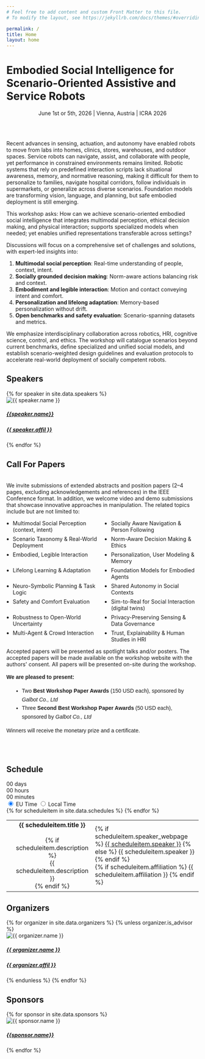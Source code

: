 ```yaml
---
# Feel free to add content and custom Front Matter to this file.
# To modify the layout, see https://jekyllrb.com/docs/themes/#overriding-theme-defaults

permalink: /
title: Home
layout: home
---
```


<h1 class="page-heading">Embodied Social Intelligence for Scenario-Oriented Assistive and Service Robots</h1>

<p class="workshop-location" align="center">
    June 1st or 5th, 2026 | Vienna, Austria | ICRA 2026
</p>
<!-- <p align="center">
    <a href="">[Live Stream Link]</a>
</p> -->


<!-- <video autoplay muted loop style="object-fit: cover; height: 320px; width: 100%; border-radius: 8px; box-shadow: 0 4px 8px rgba(0,0,0,0.2);">
    <source src="assets/img/teaser_video.mp4" type="video/mp4">
    Your browser does not support the video tag.
</video> -->

<br>
<br>

Recent advances in sensing, actuation, and autonomy have enabled robots to move from labs into homes, clinics, stores, warehouses, and outdoor spaces. Service robots can navigate, assist, and collaborate with people, yet performance in constrained environments remains limited. Robotic systems that rely on predefined interaction scripts lack situational awareness, memory, and normative reasoning, making it difficult for them to personalize to families, navigate hospital corridors, follow individuals in supermarkets, or generalize across diverse scenarios. Foundation models are transforming vision, language, and planning, but safe embodied deployment is still emerging.

This workshop asks: How can we achieve scenario-oriented embodied social intelligence that integrates multimodal perception, ethical decision making, and physical interaction; supports specialized models when needed; yet enables unified representations transferable across settings?

Discussions will focus on a comprehensive set of challenges and solutions, with expert-led insights into:
<ol>
    <li><b>Multimodal social perception</b>: Real-time understanding of people, context, intent.</li>
    <li><b>Socially grounded decision making</b>: Norm-aware actions balancing risk and context.</li>
    <li><b>Embodiment and legible interaction</b>: Motion and contact conveying intent and comfort.</li>
    <li><b>Personalization and lifelong adaptation</b>: Memory-based personalization without drift.</li>
    <li><b>Open benchmarks and safety evaluation</b>: Scenario-spanning datasets and metrics.</li>
</ol>
We emphasize interdisciplinary collaboration across robotics, HRI, cognitive science, control, and ethics. The workshop will catalogue scenarios beyond current benchmarks, define specialized and unified social models, and establish scenario-weighted design guidelines and evaluation protocols to accelerate real-world deployment of socially competent robots.

<!-- ![](assets/img/banner.jpg) -->



<section id="speakers">
    <h2 class="mb-4">Speakers</h2>
    <div class="row">
        {% for speaker in site.data.speakers %}
        <div class="col-lg-4 col-md-4 mb-3">
            <div class="card h-100">
                <div class="card-img-container mx-auto">
                    <img src="{{ site.baseurl | append: '/assets/img/speakers/' | append: speaker.img }}" class="card-img-top rounded-img mx-auto" alt="{{ speaker.name }}">
                </div>
                <div class="card-body">
                    <h5 class="card-title  text-center"><a href="{{ speaker.webpage }}"> {{speaker.name}} </a></h5>
                    <h5 class="card-title  text-center">
                    <a href="{{ speaker.affil_link }}">{{ speaker.affil }}</a></h5>
                    <!-- <p class="card-text">{{ speaker.bio }}</p> -->
                </div>
            </div>
        </div>
        {% endfor %}
    </div>
</section>

<!-- Call for Papers -->

<section id="papers">
    <h2 class="mb-3">Call For Papers</h2>
    <!-- <p>Submission deadline: <s>April 6th, 11:59pm AOE, 2026</s> <b>April 7th, 11:59pm AOE, 2026</b></p> -->
    <!-- <p>Review and decision: <b>April 20th, 2026</b></p> -->
    <!-- <p>Camera-ready deadline: <b>May 11th, 2026</b></p> -->
    <!-- <div class="submission-box"> -->
    <!-- <a href="">Openreview Submission Link</a> -->
    <!-- </div> -->
    <br>
     We invite submissions of extended abstracts and position papers (2–4 pages, excluding acknowledgements and references) in the IEEE Conference format. In addition, we welcome video and demo submissions that showcase innovative approaches in manipulation. The related topics include but are not limited to:
    <ul style="display:grid; grid-template-columns:1fr 1fr; gap:0.5em 2em; list-style-type: disc; padding-left: 1.2em;">
        <li>Multimodal Social Perception (context, intent)</li>
        <li>Socially Aware Navigation & Person Following</li>
        <li>Scenario Taxonomy & Real-World Deployment</li>
        <li>Norm-Aware Decision Making & Ethics</li>
        <li>Embodied, Legible Interaction</li>
        <li>Personalization, User Modeling & Memory</li>
        <li>Lifelong Learning & Adaptation</li>
        <li>Foundation Models for Embodied Agents</li>
        <li>Neuro-Symbolic Planning & Task Logic</li>
        <li>Shared Autonomy in Social Contexts</li>
        <li>Safety and Comfort Evaluation</li>
        <li>Sim-to-Real for Social Interaction (digital twins)</li>
        <li>Robustness to Open-World Uncertainty</li>
        <li>Privacy-Preserving Sensing & Data Governance</li>
        <li>Multi-Agent & Crowd Interaction</li>
        <li>Trust, Explainability & Human Studies in HRI</li>
    </ul>
    Accepted papers will be presented as spotlight talks and/or posters. The accepted papers will be made available on the workshop website with the authors' consent. All papers will be presented on-site during the workshop.
    <div style="font-family: Arial, sans-serif; line-height: 1.6; margin: 1em 0;">
        <p><strong>We are pleased to present:</strong></p>
        <ul style="margin: 0.5em 0 1em 1.2em;">
            <li>Two <strong>Best Workshop Paper Awards</strong> (150 USD each), sponsored by <em>Galbot Co., Ltd</em></li>
            <li>Three <strong>Second Best Workshop Paper Awards</strong> (50 USD each), sponsored by <em>Galbot Co., Ltd</em></li>
        </ul>
        <p>Winners will receive the monetary prize and a certificate.</p>
    </div>
    <br>
    <br>
    <!-- <h4 class="mb-3">Submission Guidelines</h4>
    <p>The review process will be single-blind. Submissions will be evaluated based on originality, technical quality, and relevance to
    the workshop themes. The review process will not be public; only the accepted papers will be available on the workshop 
    website, given the authors' consent.</p>
    <p>There is <b>no</b> strict page limit; however, we encourage submissions to be within 4-8 pages (excluding references) to 
    facilitate thorough review. Papers should be submitted in PDF, adhering to the ICRA template and our submission guidelines. Also, we encourage authors to submit videos, code, or data in their supplementary material (zip file) or through external services like Github repos.</p>
    <p><b>Additionally</b>, to encourage discussion on the workshop topic, we ask authors to provide 1~2 paragraphs of statements on how their work relates to the workshop theme. This information will help us organize the workshop discussion and better feature the accepted works on the website.</p> -->
    
</section>


<section id="schedules">
    <h2 class="mb-3">Schedule</h2>
    <!-- Schedule -->
    <!-- Comment out the following line and uncomment it if there is urgent notice about schedule.  -->
    <!-- <p class="highlight">Important notice.</p> -->
    <div class="countdown-container">
    <div class="time-box">
        <span id="days" class="time-number">00</span>
        <span class="time-label">days</span>
    </div>
    <div class="time-box">
        <span id="hours" class="time-number">00</span>
        <span class="time-label">hours</span>
    </div>
    <div class="time-box">
        <span id="minutes" class="time-number">00</span>
        <span class="time-label">minutes</span>
    </div>
    </div>
    <div id="real-time-clock">
    </div>
    <div class = "post-content">
        <div id="timezone-buttons">
        <input type="radio" id="tokyo-time-btn" name="timezone" class="timezone-radio" onclick="selectTokyoTime()" checked>
        <label for="tokyo-time-btn" class="timezone-label">EU Time</label>
        <input type="radio" id="local-time-btn" onclick="selectLocalTime()" name="timezone" class="timezone-radio">
        <label for="local-time-btn" class="timezone-label">Local Time</label>
        <div id="slider"></div>
    </div>
    <table>
        {% for scheduleitem in site.data.schedules %}
        <tr class="schedule-row" data-event-time="{{ scheduleitem.time }}" data-event-type="{{ scheduleitem.type }}">
            <td class="time-cell" data-tokyo-time="{{ scheduleitem.time }}">
                <!-- Initially shows Tokyo time; will be updated by JavaScript -->
                <p align="center">
                <!-- {{ scheduleitem.time }} -->
                    <div align="center" class="time-display"></div>
                    <div align="center" class="timezone-info"></div>
                </p>
            </td>
            <td align="center">
                <div class="col-xs-12">
                    <b>{{ scheduleitem.title }}</b>
                </div>
                <br>
                {% if scheduleitem.description %}
                <div class="col-xs-12" align="center">
                    {{ scheduleitem.description }}
                </div>
                {% endif %}
            </td>
            <td>
                <div class="people-name text-center">
                    <!-- scheduleitem name (link to webpage if provided) -->
                    {% if scheduleitem.speaker_webpage %}
                        <a href="{{ scheduleitem.speaker_webpage }}" target="_blank">{{ scheduleitem.speaker }}</a>
                    {% else %}
                        {{ scheduleitem.speaker }}
                    {% endif %}
                    <br>
                    <!-- scheduleitem affiliation (if provided) -->
                    {% if scheduleitem.affiliation %}
                        {{ scheduleitem.affiliation }}
                    {% endif %}
                </div>
            </td>
        </tr>
        {% endfor %}
    </table>
    </div>
</section>

<!-- Force time display in the table -->
<script>
    selectTokyoTime();
    updateScheduleStyles();
</script>

<!-- <section id="workshop-location" class="mt-5">
    <h2 class="mb-3">Workshop Location</h2>
    <div class="row">
        <div class="col-lg-12 col-md-12 mx-auto">
            <img src="assets/img/workshop_location.jpg" alt="Workshop Location" class="img-fluid">
        </div>
    </div>
</section> -->

<!-- Organizers Section -->
<section id="organizers" class="mt-5">
    <h2 class="mb-3">Organizers</h2>
    <div class="row">
        {% for organizer in site.data.organizers %}
            {% unless organizer.is_advisor %}
                <div class="col-lg-3 col-md-4 col-sm-6 mb-4">
                    <div class="card h-100">
                        <div class="card-img-container mx-auto">
                            <img src="{{ site.baseurl | append: '/assets/img/organizers/' | append: organizer.img }}" class="card-img-top rounded-img mx-auto" alt="{{ organizer.name }}">
                        </div>
                        <div class="card-body">
                            <h5 class="card-title text-center">
                                <a href="{{ organizer.webpage }}">{{ organizer.name }}</a>
                            </h5>
                            <h5 class="card-title text-center">
                                <a href="{{ organizer.affil_link }}">{{ organizer.affil }}</a>
                            </h5>
                        </div>
                    </div>
                </div>
            {% endunless %}
        {% endfor %}
    </div>
</section>

<!-- Organizers Section -->
<!-- <section id="organizers" class="mt-5">
    <h2 class="mb-3">Advisory Board</h2>
    <div class="row">
        {% for organizer in site.data.organizers %}
            {% if organizer.is_advisor %}
                <div class="col-lg-2 col-md-4 col-sm-6 mb-4">
                    <div class="card h-100">
                        <div class="card-img-container mx-auto">
                            <img src="{{ site.baseurl | append: '/assets/img/organizers/' | append: organizer.img }}" class="card-img-top rounded-img mx-auto" alt="{{ organizer.name }}">
                        </div>
                        <div class="card-body">
                            <h5 class="card-title text-center">
                                <a href="{{ organizer.webpage }}">{{ organizer.name }}</a>
                            </h5>
                            <h5 class="card-title text-center">
                                <a href="{{ organizer.affil_link }}">{{ organizer.affil }}</a>
                            </h5>
                        </div>
                    </div>
                </div>
            {% endif %}
        {% endfor %}
    </div>
</section> -->

<section id="sponsors">
    <h2 class="mb-4">Sponsors</h2>
    <div class="row">
        {% for sponsor in site.data.sponsors %}
        <div class="col-lg-3 col-md-4 mb-3">
            <div class="card h-100">
                <div class="card-img-container mx-auto">
                    <img src="{{ site.baseurl | append: '/assets/img/sponsors/' | append: sponsor.img }}" class="card-img-top rounded-img mx-auto" alt="{{ sponsor.name }}">
                </div>
                <div class="card-body">
                    <h5 class="card-title  text-center"><a href="{{ sponsor.webpage }}"> {{sponsor.name}} </a></h5>
                </div>
            </div>
        </div>
        {% endfor %}
    </div>
</section>
